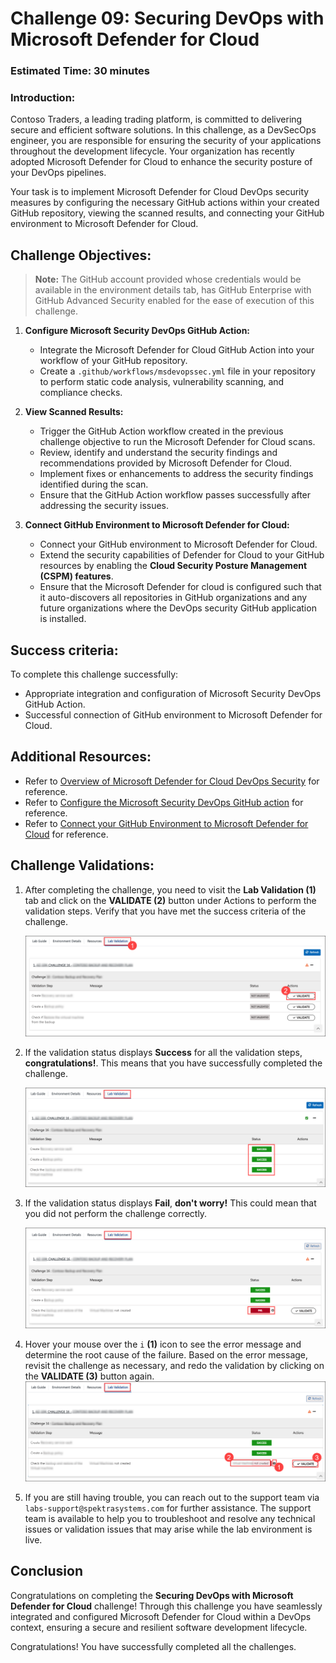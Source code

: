 # Challenge 09: Securing DevOps with Microsoft Defender for Cloud

### Estimated Time: 30 minutes

### Introduction:
Contoso Traders, a leading trading platform, is committed to delivering secure and efficient software solutions. In this challenge, as a DevSecOps engineer, you are responsible for ensuring the security of your applications throughout the development lifecycle. Your organization has recently adopted Microsoft Defender for Cloud to enhance the security posture of your DevOps pipelines.

Your task is to implement Microsoft Defender for Cloud DevOps security measures by configuring the necessary GitHub actions within your created GitHub repository, viewing the scanned results, and connecting your GitHub environment to Microsoft Defender for Cloud.

## Challenge Objectives:

>**Note:** The GitHub account provided whose credentials would be available in the environment details tab, has GitHub Enterprise with GitHub Advanced Security enabled for the ease of execution of this challenge.

1. **Configure Microsoft Security DevOps GitHub Action:**
   
   - Integrate the Microsoft Defender for Cloud GitHub Action into your workflow of your GitHub repository.
   - Create a `.github/workflows/msdevopssec.yml` file in your repository to perform static code analysis, vulnerability scanning, and compliance checks.
  
2. **View Scanned Results:**
   - Trigger the GitHub Action workflow created in the previous challenge objective to run the Microsoft Defender for Cloud scans.
   - Review, identify and understand the security findings and recommendations provided by Microsoft Defender for Cloud.
   - Implement fixes or enhancements to address the security findings identified during the scan.
   - Ensure that the GitHub Action workflow passes successfully after addressing the security issues.
  
3. **Connect GitHub Environment to Microsoft Defender for Cloud:**
   - Connect your GitHub environment to Microsoft Defender for Cloud.
   - Extend the security capabilities of Defender for Cloud to your GitHub resources by enabling the **Cloud Security Posture Management (CSPM) features**.
   - Ensure that the Microsoft Defender for cloud is configured such that it auto-discovers all repositories in GitHub organizations and any future organizations where the DevOps security GitHub application is installed.
  
## Success criteria:
To complete this challenge successfully:

- Appropriate integration and configuration of Microsoft Security DevOps GitHub Action.
- Successful connection of GitHub environment to Microsoft Defender for Cloud.

## Additional Resources:


- Refer to [Overview of Microsoft Defender for Cloud DevOps Security](https://learn.microsoft.com/en-us/azure/defender-for-cloud/defender-for-devops-introduction) for reference.
- Refer to [Configure the Microsoft Security DevOps GitHub action](https://learn.microsoft.com/en-us/azure/defender-for-cloud/github-action) for reference.
- Refer to [Connect your GitHub Environment to Microsoft Defender for Cloud](https://learn.microsoft.com/en-us/azure/defender-for-cloud/quickstart-onboard-github) for reference.

## Challenge Validations:

1. After completing the challenge, you need to visit the **Lab Validation (1)** tab and click on the **VALIDATE (2)** button under Actions to perform the validation steps. Verify that you have met the success criteria of the challenge. 
 
    ![](../media/validate01.png "Validation")
 
1. If the validation status displays **Success** for all the validation steps, **congratulations!**. This means that you have successfully completed the challenge.
 
     ![](../media/validate02.png "Validation")
1. If the validation status displays **Fail**, **don't worry!** This could mean that you did not perform the challenge correctly.
 
     ![](../media/validate03.png "Validation")
 
1. Hover your mouse over the `i` **(1)** icon to see the error message and determine the root cause of the failure. Based on the error message, revisit the challenge as necessary, and redo the validation by clicking on the **VALIDATE (3)** button again.
     ![](../media/validate04.png "Validation")
 
1. If you are still having trouble, you can reach out to the support team via `labs-support@spektrasystems.com` for further assistance. The support team is available to help you to troubleshoot and resolve any technical issues or validation issues that may arise while the lab environment is live.

## Conclusion
Congratulations on completing the **Securing DevOps with Microsoft Defender for Cloud** challenge! Through this challenge you have seamlessly integrated and configured Microsoft Defender for Cloud within a DevOps context, ensuring a secure and resilient software development lifecycle.

Congratulations! You have successfully completed all the challenges.

